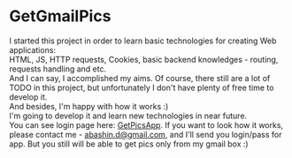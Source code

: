 # GetGmailPics
I started this project in order to learn basic technologies for creating Web applications:   
HTML, JS, HTTP requests, Cookies, basic backend knowledges - routing, requests handling and etc.  
And I can say, I accomplished my aims. Of course, there still are a lot of TODO in this project, but unfortunately I don't have 
plenty of free time to develop it.  
And besides, I'm happy with how it works :)  
I'm going to develop it and learn new technologies in near future.  
You can see login page here: [GetPicsApp](abashin.tk). If you want to look how it works, please contact me - abashin.d@gmail.com, and I'll
send you login/pass for app. But you still will be able to get pics only from my gmail box :)
